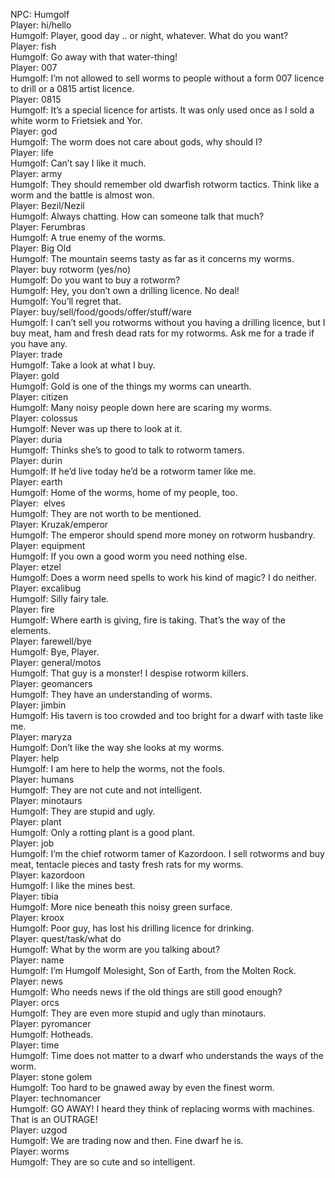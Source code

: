 NPC: Humgolf  
Player: hi/hello  
Humgolf: Player, good day .. or night, whatever. What do you want?  
Player: fish  
Humgolf: Go away with that water-thing!  
Player: 007  
Humgolf: I’m not allowed to sell worms to people without a form 007 licence to drill or a 0815 artist licence.  
Player: 0815  
Humgolf: It’s a special licence for artists. It was only used once as I sold a white worm to Frietsiek and Yor.  
Player: god  
Humgolf: The worm does not care about gods, why should I?  
Player: life  
Humgolf: Can’t say I like it much.  
Player: army  
Humgolf: They should remember old dwarfish rotworm tactics. Think like a worm and the battle is almost won.  
Player: Bezil/Nezil  
Humgolf: Always chatting. How can someone talk that much?  
Player: Ferumbras  
Humgolf: A true enemy of the worms.  
Player: Big Old  
Humgolf: The mountain seems tasty as far as it concerns my worms.  
Player: buy rotworm (yes/no)  
Humgolf: Do you want to buy a rotworm?  
Humgolf: Hey, you don’t own a drilling licence. No deal!  
Humgolf: You’ll regret that.  
Player: buy/sell/food/goods/offer/stuff/ware  
Humgolf: I can’t sell you rotworms without you having a drilling licence, but I buy meat, ham and fresh dead rats for my rotworms. Ask me for a trade if you have any.  
Player: trade  
Humgolf: Take a look at what I buy.  
Player: gold  
Humgolf: Gold is one of the things my worms can unearth.  
Player: citizen  
Humgolf: Many noisy people down here are scaring my worms.  
Player: colossus  
Humgolf: Never was up there to look at it.  
Player: duria  
Humgolf: Thinks she’s to good to talk to rotworm tamers.  
Player: durin  
Humgolf: If he’d live today he’d be a rotworm tamer like me.  
Player: earth  
Humgolf: Home of the worms, home of my people, too.  
Player:  elves  
Humgolf: They are not worth to be mentioned.  
Player: Kruzak/emperor  
Humgolf: The emperor should spend more money on rotworm husbandry.  
Player: equipment  
Humgolf: If you own a good worm you need nothing else.  
Player: etzel  
Humgolf: Does a worm need spells to work his kind of magic? I do neither.  
Player: excalibug  
Humgolf: Silly fairy tale.  
Player: fire  
Humgolf: Where earth is giving, fire is taking. That’s the way of the elements.  
Player: farewell/bye  
Humgolf: Bye, Player.  
Player: general/motos  
Humgolf: That guy is a monster! I despise rotworm killers.  
Player: geomancers  
Humgolf: They have an understanding of worms.  
Player: jimbin  
Humgolf: His tavern is too crowded and too bright for a dwarf with taste like me.  
Player: maryza  
Humgolf: Don’t like the way she looks at my worms.  
Player: help  
Humgolf: I am here to help the worms, not the fools.  
Player: humans  
Humgolf: They are not cute and not intelligent.  
Player: minotaurs  
Humgolf: They are stupid and ugly.  
Player: plant  
Humgolf: Only a rotting plant is a good plant.  
Player: job  
Humgolf: I’m the chief rotworm tamer of Kazordoon. I sell rotworms and buy meat, tentacle pieces and tasty fresh rats for my worms.  
Player: kazordoon  
Humgolf: I like the mines best.  
Player: tibia  
Humgolf: More nice beneath this noisy green surface.  
Player: kroox  
Humgolf: Poor guy, has lost his drilling licence for drinking.  
Player: quest/task/what do  
Humgolf: What by the worm are you talking about?  
Player: name  
Humgolf: I’m Humgolf Molesight, Son of Earth, from the Molten Rock.  
Player: news  
Humgolf: Who needs news if the old things are still good enough?  
Player: orcs  
Humgolf: They are even more stupid and ugly than minotaurs.  
Player: pyromancer  
Humgolf: Hotheads.  
Player: time  
Humgolf: Time does not matter to a dwarf who understands the ways of the worm.  
Player: stone golem  
Humgolf: Too hard to be gnawed away by even the finest worm.  
Player: technomancer  
Humgolf: GO AWAY! I heard they think of replacing worms with machines. That is an OUTRAGE!  
Player: uzgod  
Humgolf: We are trading now and then. Fine dwarf he is.  
Player: worms  
Humgolf: They are so cute and so intelligent.  
